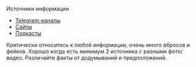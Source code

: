 Источники информации

- [Telegram-каналы](./telegram.md)
- [Сайты](./websites.md)
- [Подкасты](./podcasts.md)

Критически относитесь к любой информации, очень много вбросов и фейков. Хорошо когда есть минимум 2 источника с разными фото/видео. Различайте факты от додумываний и предположений.
